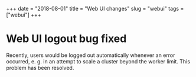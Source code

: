 +++
date = "2018-08-01"
title = "Web UI changes"
slug = "webui"
tags = ["webui"]
+++

# Web UI logout bug fixed

Recently, users would be logged out automatically whenever an error occurred, e. g. in an attempt to scale a cluster beyond the worker limit. This problem has been resolved.
